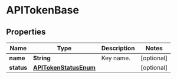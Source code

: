 
# APITokenBase

## Properties
Name | Type | Description | Notes
------------ | ------------- | ------------- | -------------
**name** | **String** | Key name. |  [optional]
**status** | [**APITokenStatusEnum**](APITokenStatusEnum.md) |  |  [optional]




